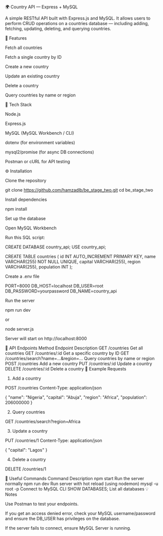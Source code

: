🌍 Country API — Express + MySQL

A simple RESTful API built with Express.js and MySQL.
It allows users to perform CRUD operations on a countries database — including adding, fetching, updating, deleting, and querying countries.

🚀 Features

Fetch all countries

Fetch a single country by ID

Create a new country

Update an existing country

Delete a country

Query countries by name or region

🧠 Tech Stack

Node.js

Express.js

MySQL (MySQL Workbench / CLI)

dotenv (for environment variables)

mysql2/promise (for async DB connections)

Postman or cURL for API testing

⚙️ Installation

Clone the repository

git clone https://github.com/hamzadlb/be_stage_two.git
cd be_stage_two


Install dependencies

npm install


Set up the database

Open MySQL Workbench

Run this SQL script:

CREATE DATABASE country_api;
USE country_api;

CREATE TABLE countries (
  id INT AUTO_INCREMENT PRIMARY KEY,
  name VARCHAR(255) NOT NULL UNIQUE,
  capital VARCHAR(255),
  region VARCHAR(255),
  population INT
);


Create a .env file

PORT=8000
DB_HOST=localhost
DB_USER=root
DB_PASSWORD=yourpassword
DB_NAME=country_api


Run the server

npm run dev


or

node server.js


Server will start on http://localhost:8000

📡 API Endpoints
Method	Endpoint	Description
GET	/countries	Get all countries
GET	/countries/:id	Get a specific country by ID
GET	/countries/search?name=...&region=...	Query countries by name or region
POST	/countries	Add a new country
PUT	/countries/:id	Update a country
DELETE	/countries/:id	Delete a country
🧾 Example Requests

1. Add a country

POST /countries
Content-Type: application/json

{
  "name": "Nigeria",
  "capital": "Abuja",
  "region": "Africa",
  "population": 206000000
}


2. Query countries

GET /countries/search?region=Africa


3. Update a country

PUT /countries/1
Content-Type: application/json

{
  "capital": "Lagos"
}


4. Delete a country

DELETE /countries/1

🧰 Useful Commands
Command	Description
npm start	Run the server normally
npm run dev	Run server with hot reload (using nodemon)
mysql -u root -p	Connect to MySQL CLI
SHOW DATABASES;	List all databases
💡 Notes

Use Postman to test your endpoints.

If you get an access denied error, check your MySQL username/password and ensure the DB_USER has privileges on the database.

If the server fails to connect, ensure MySQL Server is running.
